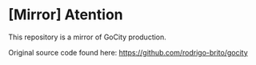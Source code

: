 # [Mirror] Atention

This repository is a mirror of GoCity production.

Original source code found here: https://github.com/rodrigo-brito/gocity
